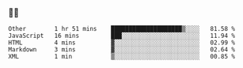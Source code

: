 ### 👨‍💻

<!--START_SECTION:waka-->
```text
Other        1 hr 51 mins    ████████████████████▒░░░░   81.58 % 
JavaScript   16 mins         ███░░░░░░░░░░░░░░░░░░░░░░   11.94 % 
HTML         4 mins          ▓░░░░░░░░░░░░░░░░░░░░░░░░   02.99 % 
Markdown     3 mins          ▓░░░░░░░░░░░░░░░░░░░░░░░░   02.64 % 
XML          1 min           ▒░░░░░░░░░░░░░░░░░░░░░░░░   00.85 % 
```
<!--END_SECTION:waka-->
